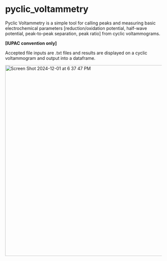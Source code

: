 # pyclic_voltammetry
Pyclic Voltammetry is a simple tool for calling peaks and measuring basic electrochemical parameters [reduction/oxidation potential, half-wave potential, peak-to-peak separation, peak ratio] from cyclic voltammograms. 

**[IUPAC convention only]**

Accepted file inputs are .txt files and results are displayed on a cyclic voltammogram and output into a dataframe. 

<img width="613" alt="Screen Shot 2024-12-01 at 6 37 47 PM" src="https://github.com/user-attachments/assets/e6755374-5bde-40fc-a1e6-dcd1b375dbb9">


